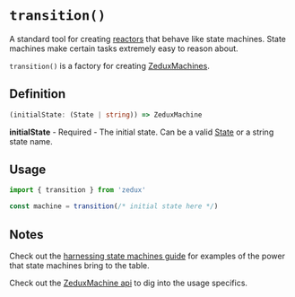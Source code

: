 # `transition()`

A standard tool for creating [reactors](/docs/types/Reactor.md) that behave like state machines. State machines make certain tasks extremely easy to reason about.

`transition()` is a factory for creating [ZeduxMachines](/docs/api/ZeduxMachine.md).

## Definition

```typescript
(initialState: (State | string)) => ZeduxMachine
```

**initialState** - Required - The initial state. Can be a valid [State](/docs/types/State.md) or a string state name.

## Usage

```javascript
import { transition } from 'zedux'

const machine = transition(/* initial state here */)
```

## Notes

Check out the [harnessing state machines guide](/docs/guides/harnessingStateMachines.md) for examples of the power that state machines bring to the table.

Check out the [ZeduxMachine api](/docs/api/ZeduxMachine.md) to dig into the usage specifics.
